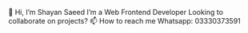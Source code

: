 👋 Hi, I’m Shayan Saeed
I’m a Web Frontend Developer 
Looking to collaborate on projects?
📫 How to reach me Whatsapp: 03330373591

<!---
Shayan-saeed/Shayan-saeed is a ✨ special ✨ repository because its `README.md` (this file) appears on your GitHub profile.
You can click the Preview link to take a look at your changes.
--->
